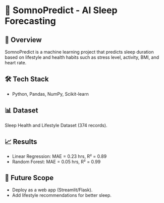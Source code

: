 # 🌙 SomnoPredict - AI Sleep Forecasting

## 📌 Overview
SomnoPredict is a machine learning project that predicts sleep duration based on lifestyle and health habits such as stress level, activity, BMI, and heart rate.

## 🛠 Tech Stack
- Python, Pandas, NumPy, Scikit-learn

## 📊 Dataset
Sleep Health and Lifestyle Dataset (374 records).

## 📈 Results
- Linear Regression: MAE = 0.23 hrs, R² = 0.89  
- Random Forest: MAE = 0.05 hrs, R² = 0.99  

## 🚀 Future Scope
- Deploy as a web app (Streamlit/Flask).  
- Add lifestyle recommendations for better sleep.
